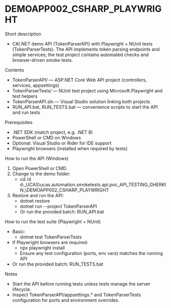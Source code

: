 # DEMOAPP002_CSHARP_PLAYWRIGHT

Short description

- C#/.NET demo API (TokenParserAPI) with Playwright + NUnit tests (TokenParserTests). The API implements token parsing endpoints and simple services; the test project contains automated checks and browser-driven smoke tests.

Contents

- TokenParserAPI/ — ASP.NET Core Web API project (controllers, services, appsettings)
- TokenParserTests/ — NUnit test project using Microsoft.Playwright and test helpers
- TokenParserAPI.sln — Visual Studio solution linking both projects
- RUN_API.bat, RUN_TESTS.bat — convenience scripts to start the API and run tests

Prerequisites

- .NET SDK (match project, e.g. .NET 8)
- PowerShell or CMD on Windows
- Optional: Visual Studio or Rider for IDE support
- Playwright browsers (installed when required by tests)

How to run the API (Windows)

1. Open PowerShell or CMD.
2. Change to the demo folder:
   - cd /d d:\_UCAS\ucas.automation.smoketests.api.poc\_API_TESTING_GHERKIN_\DEMOAPP002_CSHARP_PLAYWRIGHT
3. Restore and run the API:
   - dotnet restore
   - dotnet run --project TokenParserAPI
   - Or run the provided batch: RUN_API.bat

How to run the test suite (Playwright + NUnit)

- Basic:
  - dotnet test TokenParserTests
- If Playwright browsers are required:
  - npx playwright install
  - Ensure any test configuration (ports, env vars) matches the running API
- Or run the provided batch: RUN_TESTS.bat

Notes

- Start the API before running tests unless tests manage the server lifecycle.
- Inspect TokenParserAPI/appsettings.* and TokenParserTests configuration for ports and environment overrides.
